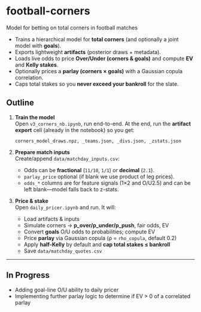 # football-corners
Model for betting on total corners in football matches

- Trains a hierarchical model for **total corners** (and optionally a joint model with **goals**).
- Exports lightweight **artifacts** (posterior draws + metadata).
- Loads live odds to price **Over/Under (corners & goals)** and compute **EV** and **Kelly stakes**.
- Optionally prices a **parlay (corners × goals)** with a Gaussian copula correlation.
- Caps total stakes so you **never exceed your bankroll** for the slate.

## Outline
1) **Train the model**  
   Open `v3_corners_nb.ipynb`, run end-to-end. At the end, run the **artifact export** cell (already in the notebook) so you get:
   ```
   corners_model_draws.npz, _teams.json, _divs.json, _zstats.json
   ```

2) **Prepare match inputs**  
   Create/append `data/matchday_inputs.csv`:
   - Odds can be **fractional** (`11/10`, `1/1`) or **decimal** (`2.1`).
   - `parlay_price` optional (if blank we use product of leg prices).
   - `odds_*` columns are for feature signals (1×2 and O/U2.5) and can be left blank—model falls back to z-stats.

3) **Price & stake**  
   Open `daily_pricer.ipynb` and run. It will:
   - Load artifacts & inputs
   - Simulate corners → **p_over/p_under/p_push**, fair odds, EV
   - Convert **goals** O/U odds to probabilities; compute EV
   - Price **parlay** via Gaussian copula (ρ = `rho_copula`, default 0.2)
   - Apply **half-Kelly** by default and **cap total stakes ≤ bankroll**
   - Save `data/matchday_quotes.csv`

---

## In Progress

- Adding goal-line O/U ability to daily pricer
- Implementing further parlay logic to determine if EV > 0 of a correlated parlay
